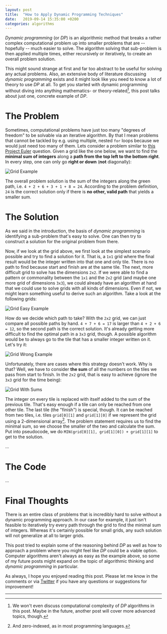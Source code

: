```yaml
---
layout: post
title:  "How to Apply Dynamic Programming Techniques"
date:   2019-09-14 15:35:00 +0200
categories: algorithms
---
```


*Dynamic programming* (or *DP*) is an algorithmic method that breaks a rather complex computational problem up into smaller problems that are -- hopefully -- much easier to solve. The algorithm solving that sub-problem is then applied multiple times, either recursively or iteratively, to create an overall problem solution.

This might sound strange at first and far too abstract to be useful for solving any actual problems. Also, an extensive body of literature discussing *dynamic programming* exists and it might look like you need to know a lot of theory to use *DP* at all. To get you started with dynamic programming without diving into anything mathematics- or theory-related[^1], this post talks about just one, concrete example of *DP*.

# The Problem

Sometimes, computational problems have just too many "degrees of freedom" to be solvable via an iterative algorithm. By that I mean problems that cannot be tackled by e.g. using multiple, nested `for` loops because we would just need too many of them. Lets consider a problem similar to [this Project Euler](https://projecteuler.net/problem=81) question. Given a grid like the one below, we want to find the **minimal sum of integers** along a **path from the top left to the bottom right**. In every step, one can only go **right or down** (**not** diagonally):

![Grid Example](../../../../assets/grid_basic.png)

The overall problem solution is the sum of the integers along the green path, i.e. `4 + 2 + 6 + 3 + 1 + 8 = 24`. According to the problem definition, `24` is the correct solution only if there is **no other, valid path** that yields a smaller sum.

# The Solution
As we said in the introduction, the basis of *dynamic programming* is identifying a sub-problem that's easy to solve. One can then try to construct a solution for the original problem from there.

Now, if we look at the grid above, we first look at the simplest scenario possible and try to find a solution for it. That is, a `1x1` grid where the final result would be the integer written into that one and only tile. There is no path to find because start and finish are at the same tile. The next, more difficult grid to solve has the dimensions `2x2`. If we were able to find a pattern or commonality between the `1x1` and the `2x2` grid (and maybe one more grid of dimensions `3x3`), we could already have an algorithm at hand that we could use to solve grids with all kinds of dimensions. Even if not, we might learn something useful to derive such an algorithm. Take a look at the following grids:

![Grid Easy Example](../../../../assets/grid_easy.png)

How do we decide which path to take? With the `2x2` grid, we can just compare all possible paths by hand. `4 + 7 + 6 = 17` is larger than `4 + 2 + 6 = 12`, so the second path is the correct solution. It's already getting more difficult to find the optimal path in a `3x3` grid, though. A possible algorithm would be to always go to the tile that has a smaller integer written on it. Let's try it:

![Grid Wrong Example](../../../../assets/grid_wrong.png)

Unfortunately, there are cases where this strategy doesn't work. Why is that? Well, we have to consider **the sum** of all the numbers on the tiles we pass from start to finish. In the `2x2` grid, that is easy to achieve (ignore the `3x3` grid for the time being):

![Grid With Sums](../../../../assets/grid_with_sums.png)

The integer on every tile is replaced with itself added to the sum of the previous tile. That's easy enough if a tile can only be reached from one other tile. The last tile (the "finish") is special, though. It can be reached from two tiles, i.e. tiles `grid[0][1]` and `grid[1][0]` if we represent the grid using a 2-dimensional array[^2]. The problem statement requires us to find the minimal sum, so we choose the smaller of the two and calculate the sum. Put into pseudocode, we do `MIN(grid[0][1], grid[1][0]) + grid[1][1]` to get to the solution.

...

# The Code
...

# Final Thoughts
There is an entire class of problems that is incredibly hard to solve without a dynamic programming approach. In our case for example, it just isn't feasible to iteratively try every path through the grid to find the minimal sum of integers. Whereas it's certainly possible for small grids, any such solution will not generalize at all to larger grids.

This post tried to explain some of the reasoning behind *DP* as well as how to approach a problem where you might feel like *DP* could be a viable option. Computer algorithms aren't always as easy as the example above, so some of my future posts might expand on the topic of algorithmic thinking and *dynamic programming* in particular.

As always, I hope you enjoyed reading this post. Please let me know in the comments or via [Twitter](https://twitter.com/DogtorDash) if you have any questions or suggestions for improvement!

<hr class="hr-light">

[^1]: We won't even discuss computational complexity of *DP* algorithms in this post. Maybe in the future, another post will cover more advanced topics, though.
[^2]: And zero-indexed, as in most programming languages.
